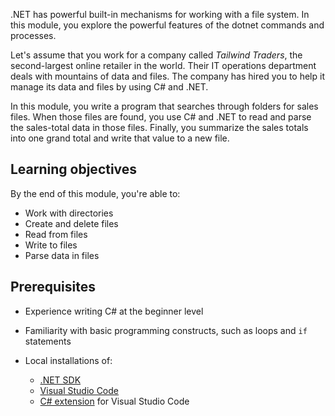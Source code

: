 .NET has powerful built-in mechanisms for working with a file system. In this module, you explore the powerful features of the dotnet commands and processes.

Let's assume that you work for a company called *Tailwind Traders*, the second-largest online retailer in the world. Their IT operations department deals with mountains of data and files. The company has hired you to help it manage its data and files by using C# and .NET.

In this module, you write a program that searches through folders for sales files. When those files are found, you use C# and .NET to read and parse the sales-total data in those files. Finally, you summarize the sales totals into one grand total and write that value to a new file.

## Learning objectives

By the end of this module, you're able to:

- Work with directories
- Create and delete files
- Read from files
- Write to files
- Parse data in files

## Prerequisites

- Experience writing C# at the beginner level
- Familiarity with basic programming constructs, such as loops and `if` statements
- Local installations of:

  - [.NET SDK](https://dotnet.microsoft.com/download)
  - [Visual Studio Code](https://code.visualstudio.com)
  - [C# extension](https://marketplace.visualstudio.com/items?itemName=ms-dotnettools.csharp) for Visual Studio Code
